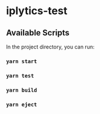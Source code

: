 # iplytics-test
## Available Scripts

In the project directory, you can run:
### `yarn start`
### `yarn test`
### `yarn build`
### `yarn eject`
